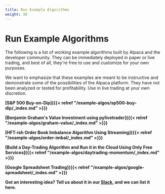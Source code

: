 ```yaml
---
title: Run Example Algorithms
weight: 30
---
```


# Run Example Algorithms

The following is a list of working example algorithms built by Alpaca and the developer community. They can be 
immediately deployed in paper or live trading, and best of all, they're free to use and customize for your own 
purposes.

We want to emphasize that these examples are meant to be instructive and demonstrate some of the possibilities of 
the Alpaca platform. They have not been analyzed or tested for profitability. Use in live trading at your own 
discretion.

**[S&P 500 Buy-on-Dip]({{< relref "/example-algos/sp500-buy-dip/_index.md" >}})**

**[Benjamin Graham's Value Investment using pylivetrader]({{< relref "/example-algos/graham-value/_index.md" >}})**

**[HFT-ish Order Book Imbalance Algorithm Using Streaming]({{< relref "/example-algos/order-imbal/_index.md" >}})**

**[Build a Day-Trading Algorithm and Run it in the Cloud Using Only Free Services]({{< relref "/example-algos/daytrading-momentum/_index.md" >}})**

**[Google Spreadsheet Trading]({{< relref "/example-algos/google-spreadsheet/_index.md" >}})**

**Got an interesting idea? Tell us about it in our [Slack](https://alpaca.markets/slack), and we can list it here.**
